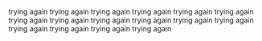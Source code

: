 trying again
trying again
trying again
trying again
trying again
trying again
trying again
trying again
trying again
trying again
trying again
trying again
trying again
trying again
trying again
trying again
